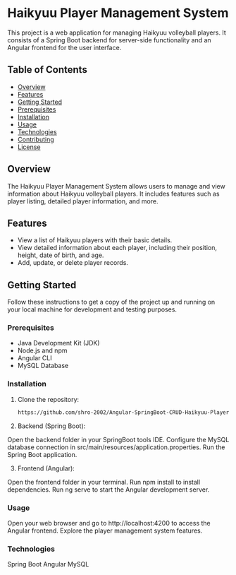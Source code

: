 # Haikyuu Player Management System

This project is a web application for managing Haikyuu volleyball players. It consists of a Spring Boot backend for server-side functionality and an Angular frontend for the user interface.

## Table of Contents

- [Overview](#overview)
- [Features](#features)
- [Getting Started](#getting-started)
- [Prerequisites](#prerequisites)
- [Installation](#installation)
- [Usage](#usage)
- [Technologies](#technologies)
- [Contributing](#contributing)
- [License](#license)

## Overview

The Haikyuu Player Management System allows users to manage and view information about Haikyuu volleyball players. It includes features such as player listing, detailed player information, and more.

## Features

- View a list of Haikyuu players with their basic details.
- View detailed information about each player, including their position, height, date of birth, and age.
- Add, update, or delete player records.

## Getting Started

Follow these instructions to get a copy of the project up and running on your local machine for development and testing purposes.

### Prerequisites

- Java Development Kit (JDK)
- Node.js and npm
- Angular CLI
- MySQL Database

### Installation

1. Clone the repository:
   ```bash
   https://github.com/shro-2002/Angular-SpringBoot-CRUD-Haikyuu-Players.git

2. Backend (Spring Boot):

Open the backend folder in your SpringBoot tools IDE.
Configure the MySQL database connection in src/main/resources/application.properties.
Run the Spring Boot application.


3. Frontend (Angular):

Open the frontend folder in your terminal.
Run npm install to install dependencies.
Run ng serve to start the Angular development server.

### Usage
Open your web browser and go to http://localhost:4200 to access the Angular frontend.
Explore the player management system features.

### Technologies
Spring Boot
Angular
MySQL

